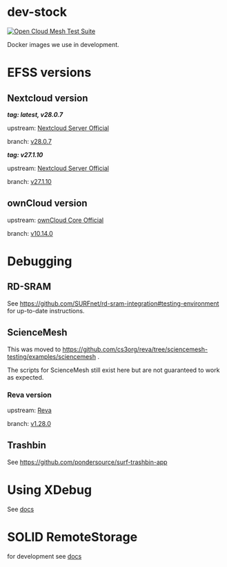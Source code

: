 # dev-stock
[![Open Cloud Mesh Test Suite](https://github.com/pondersource/dev-stock/actions/workflows/ocm-test-suite.yml/badge.svg)](https://github.com/pondersource/dev-stock/actions/workflows/ocm-test-suite.yml)

Docker images we use in development.

# EFSS versions
## Nextcloud version

***tag: latest, v28.0.7***

upstream: [Nextcloud Server Official](https://github.com/nextcloud/server)

branch: [v28.0.7](https://github.com/nextcloud/server/releases/tag/v28.0.7)

***tag: v27.1.10***

upstream: [Nextcloud Server Official](https://github.com/nextcloud/server)

branch: [v27.1.10](https://github.com/nextcloud/server/releases/tag/v27.1.10)

## ownCloud version

upstream: [ownCloud Core Official](https://github.com/owncloud/core)

branch: [v10.14.0](https://github.com/owncloud/core/releases/tag/v10.14.0)

# Debugging
## RD-SRAM

See https://github.com/SURFnet/rd-sram-integration#testing-environment for up-to-date instructions.

## ScienceMesh

This was moved to https://github.com/cs3org/reva/tree/sciencemesh-testing/examples/sciencemesh .

The scripts for ScienceMesh still exist here but are not guaranteed to work as expected.

### Reva version

upstream: [Reva](https://github.com/cs3org/reva)

branch: [v1.28.0](https://github.com/owncloud/core/releases/tag/v1.28.0)

## Trashbin

See https://github.com/pondersource/surf-trashbin-app

# Using XDebug

See [docs](./docs/xdebug.md)

# SOLID RemoteStorage
for development see [docs](./docs/solid-remotestorage.md) 
